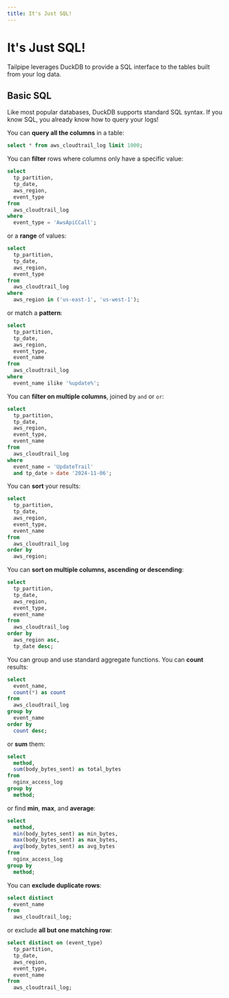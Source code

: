 ```yaml
---
title: It's Just SQL!
---
```


# It's Just SQL!

Tailpipe leverages DuckDB to provide a SQL interface to the tables built from your log data.

## Basic SQL

Like most popular databases, DuckDB supports standard SQL syntax. If you know SQL, you already know how to query your logs!

You can **query all the columns** in a table:
```sql
select * from aws_cloudtrail_log limit 1000;
```

You can **filter** rows where columns only have a specific value: 
```sql
select
  tp_partition,
  tp_date,
  aws_region,
  event_type
from
  aws_cloudtrail_log
where
  event_type = 'AwsApiCCall';
```

or a **range** of values:

```sql
select
  tp_partition,
  tp_date,
  aws_region,
  event_type
from
  aws_cloudtrail_log
where
  aws_region in ('us-east-1', 'us-west-1');
```

or match a **pattern**: 

```sql
select
  tp_partition,
  tp_date,
  aws_region,
  event_type,
  event_name
from
  aws_cloudtrail_log
where
  event_name ilike '%update%';
```

You can **filter on multiple columns**, joined by `and` or `or`:

```sql
select
  tp_partition,
  tp_date,
  aws_region,
  event_type,
  event_name
from
  aws_cloudtrail_log
where
  event_name = 'UpdateTrail'
  and tp_date > date '2024-11-06';
```

You can **sort** your results:

```sql
select
  tp_partition,
  tp_date,
  aws_region,
  event_type,
  event_name
from
  aws_cloudtrail_log
order by
  aws_region;
```

You can **sort on multiple columns, ascending or descending**:

```sql
select
  tp_partition,
  tp_date,
  aws_region,
  event_type,
  event_name
from
  aws_cloudtrail_log
order by
  aws_region asc,
  tp_date desc;
```

You can group and use standard aggregate functions. You can **count** results:

```sql
select
  event_name,
  count(*) as count
from
  aws_cloudtrail_log
group by
  event_name
order by
  count desc;
```

or **sum** them:
```sql
select
  method,
  sum(body_bytes_sent) as total_bytes
from
  nginx_access_log
group by
  method;
```

or find **min**, **max**, and **average**:
```sql
select
  method,
  min(body_bytes_sent) as min_bytes,
  max(body_bytes_sent) as max_bytes,
  avg(body_bytes_sent) as avg_bytes
from
  nginx_access_log
group by
  method;
```

You can **exclude duplicate rows**:
```sql
select distinct
  event_name
from
  aws_cloudtrail_log;
```

or exclude **all but one matching row**:
```sql
select distinct on (event_type)
  tp_partition,
  tp_date,
  aws_region,
  event_type,
  event_name
from
  aws_cloudtrail_log;
```

